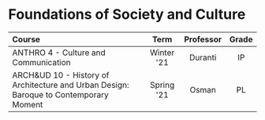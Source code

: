 # Foundations of Society and Culture

| Course                                                       |    Term    | Professor | Grade |
| :----------------------------------------------------------- | :--------: | :-------: | :---: |
| ANTHRO 4 - Culture and Communication                         | Winter '21 |  Duranti  |  IP   |
| ARCH&UD 10 - History of Architecture and Urban Design: Baroque to Contemporary Moment | Spring '21 |   Osman   |  PL   |

